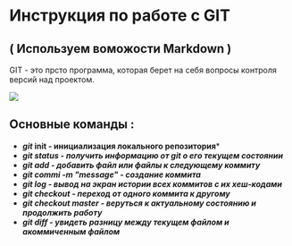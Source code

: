 # Инструкция по работе с GIT
## ( Используем воможости Markdown )

GIT - это прсто программа, которая берет на себя вопросы контроля версий над проектом. 

![](https://fuzeservers.ru/wp-content/uploads/e/4/5/e4553ab0cd4508104a3196729458afab.png)

## Основные команды :
 - ***git* init - инициализация локального репозитория***
- ***git status - получить информацию от git о его текущем состоянии***
- ***git add - добавить файл или файлы к следующему коммиту*** 
- ***git commi -m "message" - создание коммита*** 
- ***git log - вывод на экран истории всех коммитов с их хеш-кодами***
- ***git checkout - переход от одного коммита к другому***
- ***git checkout master - веруться к актуальному состоянию и продолжить работу***
- ***git diff - увидеть разницу между текущем файлом и акоммиченным файлом*** 
